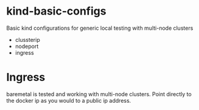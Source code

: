 # kind-basic-configs

Basic kind configurations for generic local testing with multi-node clusters

* clussterip
* nodeport
* ingress



# Ingress

baremetal is tested and working with multi-node clusters. Point directly to the docker ip as you would to a public ip address.



